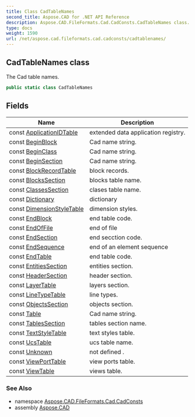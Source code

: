 ```yaml
---
title: Class CadTableNames
second_title: Aspose.CAD for .NET API Reference
description: Aspose.CAD.FileFormats.Cad.CadConsts.CadTableNames class. The Cad table names
type: docs
weight: 1590
url: /net/aspose.cad.fileformats.cad.cadconsts/cadtablenames/
---
```

## CadTableNames class

The Cad table names.

```csharp
public static class CadTableNames
```

## Fields

| Name | Description |
| --- | --- |
| const [ApplicationIDTable](../../aspose.cad.fileformats.cad.cadconsts/cadtablenames/applicationidtable/) | extended data application registry. |
| const [BeginBlock](../../aspose.cad.fileformats.cad.cadconsts/cadtablenames/beginblock/) | Cad name string. |
| const [BeginClass](../../aspose.cad.fileformats.cad.cadconsts/cadtablenames/beginclass/) | Cad name string. |
| const [BeginSection](../../aspose.cad.fileformats.cad.cadconsts/cadtablenames/beginsection/) | Cad name string. |
| const [BlockRecordTable](../../aspose.cad.fileformats.cad.cadconsts/cadtablenames/blockrecordtable/) | block records. |
| const [BlocksSection](../../aspose.cad.fileformats.cad.cadconsts/cadtablenames/blockssection/) | blocks table name. |
| const [ClassesSection](../../aspose.cad.fileformats.cad.cadconsts/cadtablenames/classessection/) | clases table name. |
| const [Dictionary](../../aspose.cad.fileformats.cad.cadconsts/cadtablenames/dictionary/) | dictionary |
| const [DimensionStyleTable](../../aspose.cad.fileformats.cad.cadconsts/cadtablenames/dimensionstyletable/) | dimension styles. |
| const [EndBlock](../../aspose.cad.fileformats.cad.cadconsts/cadtablenames/endblock/) | end table code. |
| const [EndOfFile](../../aspose.cad.fileformats.cad.cadconsts/cadtablenames/endoffile/) | end of file |
| const [EndSection](../../aspose.cad.fileformats.cad.cadconsts/cadtablenames/endsection/) | end secction code. |
| const [EndSequence](../../aspose.cad.fileformats.cad.cadconsts/cadtablenames/endsequence/) | end of an element sequence |
| const [EndTable](../../aspose.cad.fileformats.cad.cadconsts/cadtablenames/endtable/) | end table code. |
| const [EntitiesSection](../../aspose.cad.fileformats.cad.cadconsts/cadtablenames/entitiessection/) | entities section. |
| const [HeaderSection](../../aspose.cad.fileformats.cad.cadconsts/cadtablenames/headersection/) | header section. |
| const [LayerTable](../../aspose.cad.fileformats.cad.cadconsts/cadtablenames/layertable/) | layers section. |
| const [LineTypeTable](../../aspose.cad.fileformats.cad.cadconsts/cadtablenames/linetypetable/) | line types. |
| const [ObjectsSection](../../aspose.cad.fileformats.cad.cadconsts/cadtablenames/objectssection/) | objects section. |
| const [Table](../../aspose.cad.fileformats.cad.cadconsts/cadtablenames/table/) | Cad name string. |
| const [TablesSection](../../aspose.cad.fileformats.cad.cadconsts/cadtablenames/tablessection/) | tables section name. |
| const [TextStyleTable](../../aspose.cad.fileformats.cad.cadconsts/cadtablenames/textstyletable/) | text styles table. |
| const [UcsTable](../../aspose.cad.fileformats.cad.cadconsts/cadtablenames/ucstable/) | ucs table name. |
| const [Unknown](../../aspose.cad.fileformats.cad.cadconsts/cadtablenames/unknown/) | not defined . |
| const [ViewPortTable](../../aspose.cad.fileformats.cad.cadconsts/cadtablenames/viewporttable/) | view ports table. |
| const [ViewTable](../../aspose.cad.fileformats.cad.cadconsts/cadtablenames/viewtable/) | views table. |

### See Also

* namespace [Aspose.CAD.FileFormats.Cad.CadConsts](../../aspose.cad.fileformats.cad.cadconsts/)
* assembly [Aspose.CAD](../../)


